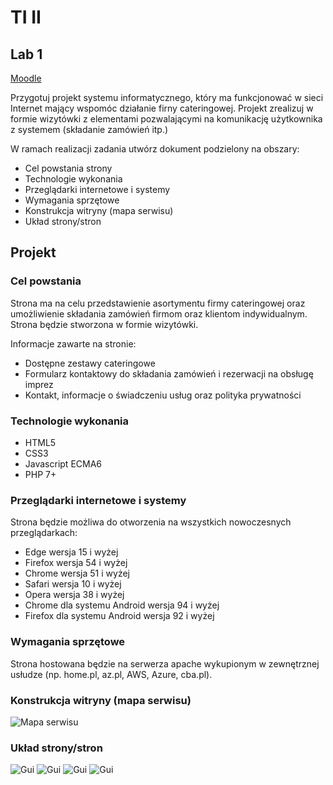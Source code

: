 # TI II

## Lab 1

[Moodle](https://moodle.wwsi.edu.pl/mod/assign/view.php?id=8083)

Przygotuj projekt systemu informatycznego, który ma funkcjonować w sieci Internet mający wspomóc działanie firny cateringowej. Projekt zrealizuj w formie wizytówki z elementami pozwalającymi na komunikację użytkownika z systemem (składanie zamówień itp.)

W ramach realizacji zadania utwórz dokument podzielony na obszary:

- Cel powstania strony
- Technologie wykonania
- Przeglądarki internetowe i systemy
- Wymagania sprzętowe
- Konstrukcja witryny (mapa serwisu)
- Układ strony/stron

## Projekt

### Cel powstania

Strona ma na celu przedstawienie asortymentu firmy cateringowej oraz umożliwienie składania zamówień firmom oraz klientom indywidualnym. Strona będzie stworzona w formie wizytówki.

Informacje zawarte na stronie:

- Dostępne zestawy cateringowe
- Formularz kontaktowy do składania zamówień i rezerwacji na obsługę imprez
- Kontakt, informacje o świadczeniu usług oraz polityka prywatności

### Technologie wykonania

- HTML5
- CSS3
- Javascript ECMA6
- PHP 7+

### Przeglądarki internetowe i systemy

Strona będzie możliwa do otworzenia na wszystkich nowoczesnych przeglądarkach:

- Edge wersja 15 i wyżej
- Firefox wersja 54 i wyżej
- Chrome wersja 51 i wyżej
- Safari wersja 10 i wyżej
- Opera wersja 38 i wyżej
- Chrome dla systemu Android wersja 94 i wyżej
- Firefox dla systemu Android wersja 92 i wyżej

### Wymagania sprzętowe

Strona hostowana będzie na serwerza apache wykupionym w zewnętrznej usłudze (np. home.pl, az.pl, AWS, Azure, cba.pl).

### Konstrukcja witryny (mapa serwisu)

![Mapa serwisu](/mapa.png)

### Układ strony/stron

![Gui](/gui-1.png)
![Gui](/gui-2.png)
![Gui](/gui-3.png)
![Gui](/gui-4.png)
